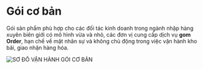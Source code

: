 # Gói cơ bản

Gói sản phẩm phù hợp cho các đối tác kinh doanh trong ngành nhập hàng xuyên biên giới có mô hình vừa và nhỏ, các đơn vị cung cấp dịch vụ **gom Order**, hạn chế về mặt nhân sự và không chủ động trong việc vận hành kho bãi, giao nhận hàng hóa.

![SO&#x31B; &#x110;O&#x302;&#x300; VA&#x323;&#x302;N HA&#x300;NH GO&#x301;I CO&#x31B; BA&#x309;N](https://user-images.githubusercontent.com/73226975/124563917-b042ce80-de6a-11eb-8a70-5ad874a7a121.png)


